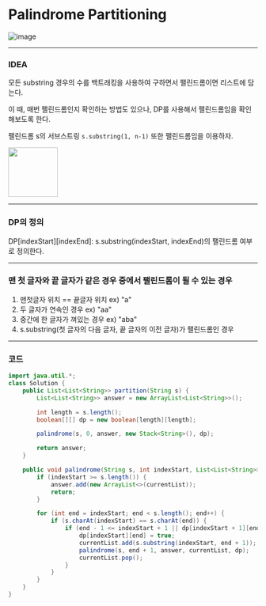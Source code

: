 # Palindrome Partitioning

![image](https://user-images.githubusercontent.com/46469385/103183882-837c9000-48f8-11eb-9c3e-b4e9dbaea049.png)

* * *

### IDEA

모든 substring 경우의 수를 백트래킹을 사용하여 구하면서 팰린드롬이면 리스트에 담는다.

이 때, 매번 팰린드롬인지 확인하는 방법도 있으나, DP를 사용해서 팰린드롬임을 확인해보도록 한다.

팰린드롬 s의 서브스트링 `s.substring(1, n-1)` 또한 팰린드롬임을 이용하자.

<img src="https://user-images.githubusercontent.com/46469385/103184045-5da3bb00-48f9-11eb-9a00-a792d80f839d.png" width="100">

* * *

### DP의 정의

DP[indexStart][indexEnd]: s.substring(indexStart, indexEnd)의 팰린드롬 여부로 정의한다.

* * *

### 맨 첫 글자와 끝 글자가 같은 경우 중에서 팰린드롬이 될 수 있는 경우

1. 맨첫글자 위치 == 끝글자 위치 ex) "a"
2. 두 글자가 연속인 경우 ex) "aa"
3. 중간에 한 글자가 껴있는 경우 ex) "aba"
4. s.substring(첫 글자의 다음 글자, 끝 글자의 이전 글자)가 팰린드롬인 경우

* * *

### 코드

```java
import java.util.*;
class Solution {
	public List<List<String>> partition(String s) {
		List<List<String>> answer = new ArrayList<List<String>>();

		int length = s.length();
		boolean[][] dp = new boolean[length][length];

		palindrome(s, 0, answer, new Stack<String>(), dp);

		return answer;
	}

	public void palindrome(String s, int indexStart, List<List<String>> answer, Stack<String> currentList, boolean[][] dp) {
		if (indexStart >= s.length()) {
			answer.add(new ArrayList<>(currentList));
			return;
		}

		for (int end = indexStart; end < s.length(); end++) {
			if (s.charAt(indexStart) == s.charAt(end)) {
				if (end - 1 <= indexStart + 1 || dp[indexStart + 1][end - 1]) {
					dp[indexStart][end] = true;
					currentList.add(s.substring(indexStart, end + 1));
					palindrome(s, end + 1, answer, currentList, dp);
					currentList.pop();
				}
			}
		}
	}
}
```
